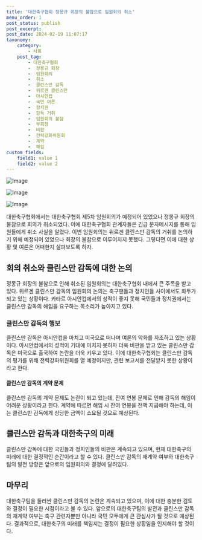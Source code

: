 ```yaml
---
title: '대한축구협회 정몽규 회장의 불참으로 임원회의 취소'
menu_order: 1
post_status: publish
post_excerpt: 
post_date: 2024-02-19 11:07:17
taxonomy:
    category:
        - 사회
    post_tag:
        - 대한축구협회
        -  정몽규 회장
        -  임원회의
        -  취소
        -  클린스만 감독
        -  위르겐 클린스만
        -  아시안컵
        -  국민 여론
        -  정치권
        -  감독 거취
        -  임원회의 불참
        -  부회장
        -  비판
        -  전력강화위원회
        -  계약
        -  해임
custom_fields:
    field1: value 1
    field2: value 2
---
```


![Image](https://imgnews.pstatic.net/image/005/2024/02/13/2024021304382139140_1707766701_0019157157_20240213044301446.jpg?type=w647)

![Image](https://imgnews.pstatic.net/image/005/2024/02/13/2024021304384239141_1707766722_0019157157_20240213044301449.jpg?type=w647)

![Image](https://imgnews.pstatic.net/image/005/2024/02/13/2024021204424038131_1707680562_0019157157_20240213044301453.jpg?type=w647)

대한축구협회에서는 대한축구협회 제5차 임원회의가 예정되어 있었으나 정몽규 회장의 불참으로 회의가 취소되었다. 이에 대한축구협회 관계자들은 긴급 문자메시지를 통해 임원들에게 취소 사실을 알렸다. 이번 임원회의는 위르겐 클린스만 감독의 거취를 논의하기 위해 예정되어 있었으나 회장의 불참으로 이루어지지 못했다. 그렇다면 이에 대한 상황 및 여론은 어떠한지 살펴보도록 하자.
## 회의 취소와 클린스만 감독에 대한 논의
정몽규 회장의 불참으로 인해 취소된 임원회의는 대한축구협회 내에서 큰 주목을 받고 있다. 위르겐 클린스만 감독의 임원회의 논의는 축구팬들과 정치인들 사이에서도 화두가 되고 있는 상황이다. 카타르 아시안컵에서의 성적이 좋지 못해 국민들과 정치권에서는 클린스만 감독의 해임을 요구하는 목소리가 높아지고 있다.
### 클린스만 감독의 행보
클린스만 감독은 아시안컵을 마치고 미국으로 떠나며 여론의 악화를 자초하고 있는 상황이다. 아시안컵에서의 성적이 기대에 미치지 못하자 더욱 비판을 받고 있는 클린스만 감독은 미국으로 출국하여 논란을 더욱 키우고 있다. 이에 대한축구협회는 클린스만 감독의 평가를 위해 전력강화위원회를 열 예정이지만, 관련 보고서를 전달받지 못한 상황이라고 한다.
#### 클린스만 감독의 계약 문제
클린스만 감독의 계약 문제도 논란이 되고 있는데, 잔여 연봉 문제로 인해 감독의 해임이 어려운 상황이라고 한다. 계약에 따르면 해임 시 잔여 연봉을 전액 지급해야 하는데, 이는 클린스만 감독에게 상당한 금액이 소요될 것으로 예상된다.
## 클린스만 감독과 대한축구의 미래
클린스만 감독에 대한 국민들과 정치인들의 비판은 계속되고 있으며, 현재 대한축구의 미래에 대한 결정적인 순간이라고 할 수 있다. 클린스만 감독의 재계약 여부와 대한축구팀의 발전 방향은 앞으로의 임원회의와 결정에 달려있다.
## 마무리
대한축구팀을 둘러싼 클린스만 감독의 논란은 계속되고 있으며, 이에 대한 충분한 검토와 결정이 필요한 시점이라고 볼 수 있다. 앞으로의 대한축구팀의 발전과 클린스만 감독의 재계약 여부는 축구 관련자뿐만 아니라 국민 모두에게 큰 관심사가 될 것으로 예상된다. 결과적으로, 대한축구의 미래를 책임지는 결정이 필요한 상황임을 인지해야 할 것이다.

